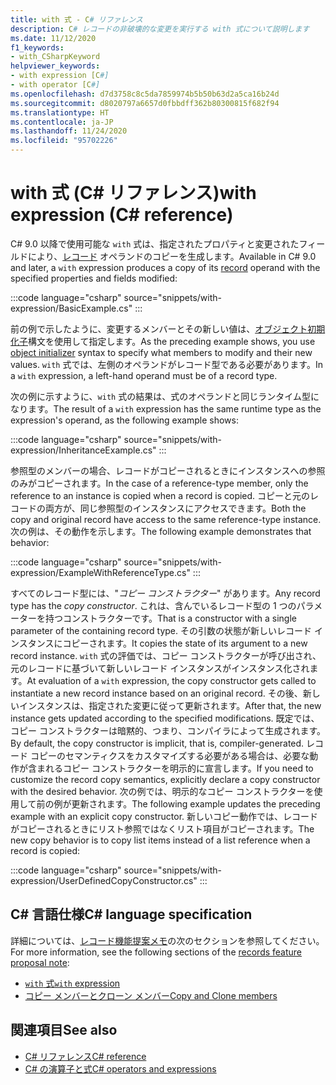 ```yaml
---
title: with 式 - C# リファレンス
description: C# レコードの非破壊的な変更を実行する with 式について説明します
ms.date: 11/12/2020
f1_keywords:
- with_CSharpKeyword
helpviewer_keywords:
- with expression [C#]
- with operator [C#]
ms.openlocfilehash: d7d3758c8c5da7859974b5b50b63d2a5ca16b24d
ms.sourcegitcommit: d8020797a6657d0fbbdff362b80300815f682f94
ms.translationtype: HT
ms.contentlocale: ja-JP
ms.lasthandoff: 11/24/2020
ms.locfileid: "95702226"
---
```

# <a name="with-expression-c-reference"></a><span data-ttu-id="c6cb9-103">with 式 (C# リファレンス)</span><span class="sxs-lookup"><span data-stu-id="c6cb9-103">with expression (C# reference)</span></span>

<span data-ttu-id="c6cb9-104">C# 9.0 以降で使用可能な `with` 式は、指定されたプロパティと変更されたフィールドにより、[レコード](../../whats-new/csharp-9.md#record-types) オペランドのコピーを生成します。</span><span class="sxs-lookup"><span data-stu-id="c6cb9-104">Available in C# 9.0 and later, a `with` expression produces a copy of its [record](../../whats-new/csharp-9.md#record-types) operand with the specified properties and fields modified:</span></span>

:::code language="csharp" source="snippets/with-expression/BasicExample.cs" :::

<span data-ttu-id="c6cb9-105">前の例で示したように、変更するメンバーとその新しい値は、[オブジェクト初期化子](../../programming-guide/classes-and-structs/object-and-collection-initializers.md)構文を使用して指定します。</span><span class="sxs-lookup"><span data-stu-id="c6cb9-105">As the preceding example shows, you use [object initializer](../../programming-guide/classes-and-structs/object-and-collection-initializers.md) syntax to specify what members to modify and their new values.</span></span> <span data-ttu-id="c6cb9-106">`with` 式では、左側のオペランドがレコード型である必要があります。</span><span class="sxs-lookup"><span data-stu-id="c6cb9-106">In a `with` expression, a left-hand operand must be of a record type.</span></span>

<span data-ttu-id="c6cb9-107">次の例に示すように、`with` 式の結果は、式のオペランドと同じランタイム型になります。</span><span class="sxs-lookup"><span data-stu-id="c6cb9-107">The result of a `with` expression has the same runtime type as the expression's operand, as the following example shows:</span></span>

:::code language="csharp" source="snippets/with-expression/InheritanceExample.cs" :::

<span data-ttu-id="c6cb9-108">参照型のメンバーの場合、レコードがコピーされるときにインスタンスへの参照のみがコピーされます。</span><span class="sxs-lookup"><span data-stu-id="c6cb9-108">In the case of a reference-type member, only the reference to an instance is copied when a record is copied.</span></span> <span data-ttu-id="c6cb9-109">コピーと元のレコードの両方が、同じ参照型のインスタンスにアクセスできます。</span><span class="sxs-lookup"><span data-stu-id="c6cb9-109">Both the copy and original record have access to the same reference-type instance.</span></span> <span data-ttu-id="c6cb9-110">次の例は、その動作を示します。</span><span class="sxs-lookup"><span data-stu-id="c6cb9-110">The following example demonstrates that behavior:</span></span>

:::code language="csharp" source="snippets/with-expression/ExampleWithReferenceType.cs" :::

<span data-ttu-id="c6cb9-111">すべてのレコード型には、"*コピー コンストラクター*" があります。</span><span class="sxs-lookup"><span data-stu-id="c6cb9-111">Any record type has the *copy constructor*.</span></span> <span data-ttu-id="c6cb9-112">これは、含んでいるレコード型の 1 つのパラメーターを持つコンストラクターです。</span><span class="sxs-lookup"><span data-stu-id="c6cb9-112">That is a constructor with a single parameter of the containing record type.</span></span> <span data-ttu-id="c6cb9-113">その引数の状態が新しいレコード インスタンスにコピーされます。</span><span class="sxs-lookup"><span data-stu-id="c6cb9-113">It copies the state of its argument to a new record instance.</span></span> <span data-ttu-id="c6cb9-114">`with` 式の評価では、コピー コンストラクターが呼び出され、元のレコードに基づいて新しいレコード インスタンスがインスタンス化されます。</span><span class="sxs-lookup"><span data-stu-id="c6cb9-114">At evaluation of a `with` expression, the copy constructor gets called to instantiate a new record instance based on an original record.</span></span> <span data-ttu-id="c6cb9-115">その後、新しいインスタンスは、指定された変更に従って更新されます。</span><span class="sxs-lookup"><span data-stu-id="c6cb9-115">After that, the new instance gets updated according to the specified modifications.</span></span> <span data-ttu-id="c6cb9-116">既定では、コピー コンストラクターは暗黙的、つまり、コンパイラによって生成されます。</span><span class="sxs-lookup"><span data-stu-id="c6cb9-116">By default, the copy constructor is implicit, that is, compiler-generated.</span></span> <span data-ttu-id="c6cb9-117">レコード コピーのセマンティクスをカスタマイズする必要がある場合は、必要な動作が含まれるコピー コンストラクターを明示的に宣言します。</span><span class="sxs-lookup"><span data-stu-id="c6cb9-117">If you need to customize the record copy semantics, explicitly declare a copy constructor with the desired behavior.</span></span> <span data-ttu-id="c6cb9-118">次の例では、明示的なコピー コンストラクターを使用して前の例が更新されます。</span><span class="sxs-lookup"><span data-stu-id="c6cb9-118">The following example updates the preceding example with an explicit copy constructor.</span></span> <span data-ttu-id="c6cb9-119">新しいコピー動作では、レコードがコピーされるときにリスト参照ではなくリスト項目がコピーされます。</span><span class="sxs-lookup"><span data-stu-id="c6cb9-119">The new copy behavior is to copy list items instead of a list reference when a record is copied:</span></span>

:::code language="csharp" source="snippets/with-expression/UserDefinedCopyConstructor.cs" :::

## <a name="c-language-specification"></a><span data-ttu-id="c6cb9-120">C# 言語仕様</span><span class="sxs-lookup"><span data-stu-id="c6cb9-120">C# language specification</span></span>

<span data-ttu-id="c6cb9-121">詳細については、[レコード機能提案メモ](~/_csharplang/proposals/csharp-9.0/records.md)の次のセクションを参照してください。</span><span class="sxs-lookup"><span data-stu-id="c6cb9-121">For more information, see the following sections of the [records feature proposal note](~/_csharplang/proposals/csharp-9.0/records.md):</span></span>

- [<span data-ttu-id="c6cb9-122">`with` 式</span><span class="sxs-lookup"><span data-stu-id="c6cb9-122">`with` expression</span></span>](~/_csharplang/proposals/csharp-9.0/records.md#with-expression)
- [<span data-ttu-id="c6cb9-123">コピー メンバーとクローン メンバー</span><span class="sxs-lookup"><span data-stu-id="c6cb9-123">Copy and Clone members</span></span>](~/_csharplang/proposals/csharp-9.0/records.md#copy-and-clone-members)

## <a name="see-also"></a><span data-ttu-id="c6cb9-124">関連項目</span><span class="sxs-lookup"><span data-stu-id="c6cb9-124">See also</span></span>

- [<span data-ttu-id="c6cb9-125">C# リファレンス</span><span class="sxs-lookup"><span data-stu-id="c6cb9-125">C# reference</span></span>](../index.md)
- [<span data-ttu-id="c6cb9-126">C# の演算子と式</span><span class="sxs-lookup"><span data-stu-id="c6cb9-126">C# operators and expressions</span></span>](index.md)
